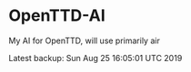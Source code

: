 # OpenTTD-AI
My AI for OpenTTD, will use primarily air

Latest backup: Sun Aug 25 16:05:01 UTC 2019
